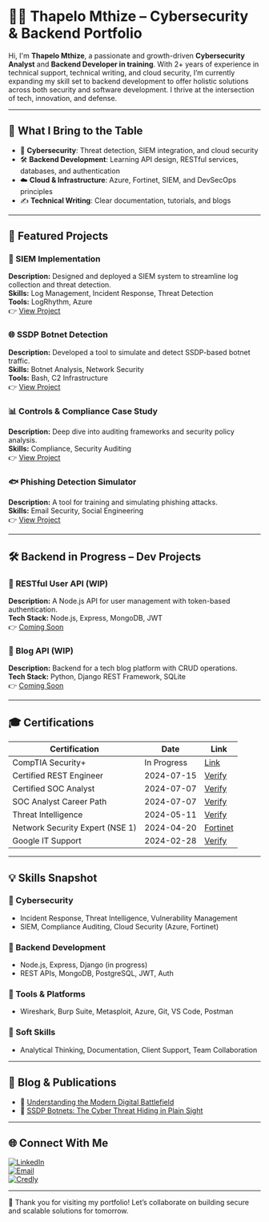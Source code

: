 # 👨‍💻 Thapelo Mthize – Cybersecurity & Backend Portfolio

Hi, I'm **Thapelo Mthize**, a passionate and growth-driven **Cybersecurity Analyst** and **Backend Developer in training**. With 2+ years of experience in technical support, technical writing, and cloud security, I’m currently expanding my skill set to backend development to offer holistic solutions across both security and software development. I thrive at the intersection of tech, innovation, and defense.

---

## 🧠 What I Bring to the Table

- 🔐 **Cybersecurity**: Threat detection, SIEM integration, and cloud security
- 🛠️ **Backend Development**: Learning API design, RESTful services, databases, and authentication
- ☁️ **Cloud & Infrastructure**: Azure, Fortinet, SIEM, and DevSecOps principles
- ✍️ **Technical Writing**: Clear documentation, tutorials, and blogs

---

## 🚀 Featured Projects

### 🔐 SIEM Implementation  
**Description:** Designed and deployed a SIEM system to streamline log collection and threat detection.  
**Skills:** Log Management, Incident Response, Threat Detection  
**Tools:** LogRhythm, Azure  
👉 [View Project](https://github.com/Mthize/SIEM-Chronicle.git)

### 🌐 SSDP Botnet Detection  
**Description:** Developed a tool to simulate and detect SSDP-based botnet traffic.  
**Skills:** Botnet Analysis, Network Security  
**Tools:** Bash, C2 Infrastructure  
👉 [View Project](https://github.com/Mthize/SSDP-Botnet-Detection.git)

### 📊 Controls & Compliance Case Study  
**Description:** Deep dive into auditing frameworks and security policy analysis.  
**Skills:** Compliance, Security Auditing  
👉 [View Project](https://github.com/Mthize/Controls-and-Compliance-Assessment-Case.git)

### 🐟 Phishing Detection Simulator  
**Description:** A tool for training and simulating phishing attacks.  
**Skills:** Email Security, Social Engineering  
👉 [View Project](https://github.com/Mthize/PhishingDetectionTrainer.git)

---

## 🛠️ Backend in Progress – Dev Projects

### 🔧 RESTful User API (WIP)
**Description:** A Node.js API for user management with token-based authentication.  
**Tech Stack:** Node.js, Express, MongoDB, JWT  
👉 [Coming Soon](#)

### 💾 Blog API (WIP)
**Description:** Backend for a tech blog platform with CRUD operations.  
**Tech Stack:** Python, Django REST Framework, SQLite  
👉 [Coming Soon](#)

---

## 🎓 Certifications

| Certification                     | Date         | Link |
|----------------------------------|--------------|------|
| CompTIA Security+                | In Progress  | [Link](#) |
| Certified REST Engineer          | 2024-07-15   | [Verify](https://credential.certifyme.online/verify/98dc935914748) |
| Certified SOC Analyst            | 2024-07-07   | [Verify](https://my.certifyme.online/verify/4835b7b914380) |
| SOC Analyst Career Path          | 2024-07-07   | [Verify](https://my.certifyme.online/verify/a7cd13a714565) |
| Threat Intelligence              | 2024-05-11   | [Verify](https://arcx.io/verify-certificate?id=ee14644981bc3b3a869053198cc84e681d79f733&k=668b536de14144649f2b9272979006b3) |
| Network Security Expert (NSE 1)  | 2024-04-20   | [Fortinet](https://training.fortinet.com/admin/tool/certificate/index.php) |
| Google IT Support                | 2024-02-28   | [Verify](https://www.credly.com/badges/60c84266-de42-487c-801b-e0c480862af6/linked_in_profile) |

---

## 💡 Skills Snapshot

### 🔐 Cybersecurity
- Incident Response, Threat Intelligence, Vulnerability Management
- SIEM, Compliance Auditing, Cloud Security (Azure, Fortinet)

### 🧪 Backend Development
- Node.js, Express, Django (in progress)
- REST APIs, MongoDB, PostgreSQL, JWT, Auth

### 🧰 Tools & Platforms
- Wireshark, Burp Suite, Metasploit, Azure, Git, VS Code, Postman

### 🌟 Soft Skills
- Analytical Thinking, Documentation, Client Support, Team Collaboration

---

## 📝 Blog & Publications

- 📘 [Understanding the Modern Digital Battlefield](https://www.linkedin.com/pulse/cyber-threats-attacks-understanding-modern-digital-thapelo-mthize-d1aze)  
- 📘 [SSDP Botnets: The Cyber Threat Hiding in Plain Sight](https://www.linkedin.com/pulse/ssdp-botnets-silent-threat-lurking-your-network-thapelo-mthize-ewrif)

---

## 🌐 Connect With Me

[![LinkedIn](https://img.shields.io/badge/LinkedIn-0077B5?style=for-the-badge&logo=linkedin&logoColor=white)](http://linkedin.com/in/thapelomthize)  
[![Email](https://img.shields.io/badge/Email-D14836?style=for-the-badge&logo=gmail&logoColor=white)](mailto:mthizethapelo@icloud.com)  
[![Credly](https://img.shields.io/badge/Credly-FF6B00?style=for-the-badge&logo=credly&logoColor=white)](https://www.credly.com/users/thapelo-mthize)

---

💬 Thank you for visiting my portfolio! Let’s collaborate on building secure and scalable solutions for tomorrow.
